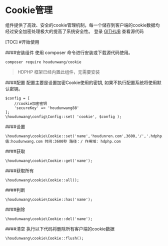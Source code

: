 # Cookie管理
组件提供了高效、安全的cookie管理机制，每一个储存到客户端的cookie数据均经过安全加密处理极大的提高了系统安全性。
登录 [GITHUB](https://github.com/houdunwang/cookie)  查看源代码

[TOC]
#开始使用

####安装组件
使用 composer 命令进行安装或下载源代码使用。

```
composer require houdunwang/cookie
```
> HDPHP 框架已经内置此组件，无需要安装

####配置
配置主要是设置加密Cookie使用的密钥, 如果不执行配置系统将使用默认密钥。
```
$config = [
	//cookie加密密钥
	'secureKey' => 'houdunwang88'
];
\houdunwang\config\Config::set( 'cookie', $config );
```

####设置
```
\houdunwang\cookie\Cookie::set('name','houdunren.com',3600,'/','.hdphp.com');
值:houdunwang.com 时间:3600秒 路径：/ 作用域: hdphp.com
```

####获取
```
\houdunwang\cookie\Cookie::get('name');
```

####获取所有
```
\houdunwang\cookie\Cookie::all();
```

####判断
```
\houdunwang\cookie\Cookie::has('name');
```

####删除
```
\houdunwang\cookie\Cookie::del('name');
```

####清空
执行以下代码将删除所有客户端的cookie数据
```
\houdunwang\cookie\Cookie::flush();
```